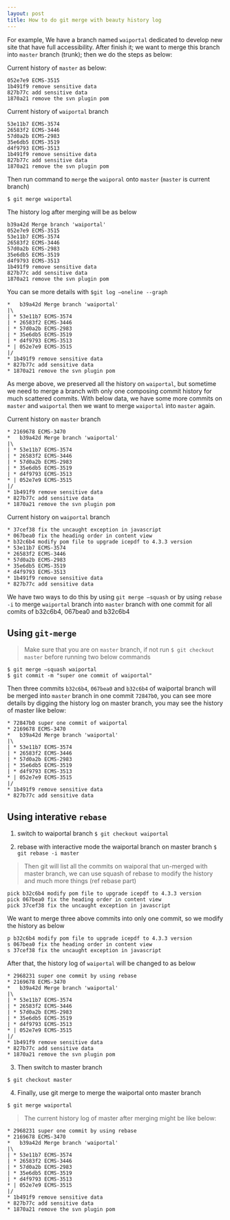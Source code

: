 ```yaml
---
layout: post
title: How to do git merge with beauty history log
---
```


For example, We have a branch named `waiportal` dedicated to develop new site that have full accessibility. After finish it; we want to merge this branch into `master` branch (trunk); then we do the steps as below:

Current history of `master` as below:
```
052e7e9 ECMS-3515 
1b491f9 remove sensitive data 
827b77c add sensitive data 
1870a21 remove the svn plugin pom 
```

Current history of `waiportal` branch
```
53e11b7 ECMS-3574 
26583f2 ECMS-3446 
57d0a2b ECMS-2983 
35e6db5 ECMS-3519 
d4f9793 ECMS-3513 
1b491f9 remove sensitive data 
827b77c add sensitive data 
1870a21 remove the svn plugin pom 
```

Then run command to `merge` the `waiporal` onto `master` (`master` is current branch)
```
$ git merge waiportal
```

The history log after merging will be as below
```
b39a42d Merge branch 'waiportal' 
052e7e9 ECMS-3515 
53e11b7 ECMS-3574 
26583f2 ECMS-3446 
57d0a2b ECMS-2983 
35e6db5 ECMS-3519 
d4f9793 ECMS-3513 
1b491f9 remove sensitive data 
827b77c add sensitive data 
1870a21 remove the svn plugin pom 
```

You can se more details with `$git log –oneline --graph`
```
*   b39a42d Merge branch 'waiportal' 
|\  
| * 53e11b7 ECMS-3574 
| * 26583f2 ECMS-3446 
| * 57d0a2b ECMS-2983 
| * 35e6db5 ECMS-3519 
| * d4f9793 ECMS-3513 
* | 052e7e9 ECMS-3515 
|/  
* 1b491f9 remove sensitive data 
* 827b77c add sensitive data 
* 1870a21 remove the svn plugin pom 
```

As merge above, we preserved all the history on `waiportal`, but sometime we need to merge a branch with only one composing commit history for much scattered commits. 
With below data, we have some more commits on `master` and `waiportal` then we want to merge `waiportal` into `master` again.

Current history on `master` branch
```
* 2169678 ECMS-3470 
*   b39a42d Merge branch 'waiportal' 
|\  
| * 53e11b7 ECMS-3574 
| * 26583f2 ECMS-3446 
| * 57d0a2b ECMS-2983 
| * 35e6db5 ECMS-3519 
| * d4f9793 ECMS-3513 
* | 052e7e9 ECMS-3515 
|/  
* 1b491f9 remove sensitive data 
* 827b77c add sensitive data 
* 1870a21 remove the svn plugin pom 
```

Current history on `waiportal` branch
```
* 37cef38 fix the uncaught exception in javascript 
* 067bea0 fix the heading order in content view 
* b32c6b4 modify pom file to upgrade icepdf to 4.3.3 version 
* 53e11b7 ECMS-3574 
* 26583f2 ECMS-3446 
* 57d0a2b ECMS-2983 
* 35e6db5 ECMS-3519 
* d4f9793 ECMS-3513 
* 1b491f9 remove sensitive data 
* 827b77c add sensitive data 
```

We have two ways to do this by using `git merge –squash` or by using `rebase -i` to merge `waiportal` branch into `master` branch with one commit for all comits of  b32c6b4,  067bea0 and  b32c6b4

## Using `git-merge`

  > Make sure that you are on `master` branch, if not run `$ git checkout master` before running two below commands

```
$ git merge –squash waiportal
$ git commit -m "super one commit of waiportal"
```

Then three commits  `b32c6b4`,  `067bea0` and  `b32c6b4` of waiportal branch will be merged into `master` branch in one commit `72847b0`, you can see more details by digging the history log on master branch, you may see the history of master like below:

```
* 72847b0 super one commit of waiportal
* 2169678 ECMS-3470
*   b39a42d Merge branch 'waiportal'
|\  
| * 53e11b7 ECMS-3574
| * 26583f2 ECMS-3446
| * 57d0a2b ECMS-2983
| * 35e6db5 ECMS-3519
| * d4f9793 ECMS-3513
* | 052e7e9 ECMS-3515
|/  
* 1b491f9 remove sensitive data
* 827b77c add sensitive data
```

## Using interative `rebase`

  1. switch to waiportal branch
    ```
    $ git checkout waiportal
    ```
  
  2. rebase with interactive mode the waiportal branch on master branch
    ```
    $ git rebase -i master
    ```

  > Then git will list all the commits on waiporal that un-merged with master branch, we can use squash of rebase to modify the history and much more things (ref rebase part)

  ```
  pick b32c6b4 modify pom file to upgrade icepdf to 4.3.3 version
  pick 067bea0 fix the heading order in content view
  pick 37cef38 fix the uncaught exception in javascript
  ```
  
  We want to merge three above commits into only one commit, so we modify the history as below
  ```
  p b32c6b4 modify pom file to upgrade icepdf to 4.3.3 version
  s 067bea0 fix the heading order in content view
  s 37cef38 fix the uncaught exception in javascript
  ```
  
  After that, the history log of `waiportal` will be changed to as below
  
  ```
  * 2968231 super one commit by using rebase
  * 2169678 ECMS-3470
  *   b39a42d Merge branch 'waiportal'
  |\  
  | * 53e11b7 ECMS-3574
  | * 26583f2 ECMS-3446
  | * 57d0a2b ECMS-2983
  | * 35e6db5 ECMS-3519
  | * d4f9793 ECMS-3513
  * | 052e7e9 ECMS-3515
  |/  
  * 1b491f9 remove sensitive data
  * 827b77c add sensitive data
  * 1870a21 remove the svn plugin pom  
  ```
  
  3. Then switch to master branch
  ```
  $ git checkout master
  ```
  
  4. Finally, use git merge to merge the waiportal onto master branch
  ```
  $ git merge waiportal
  ```
  
  > The current history log of master after merging might be like below:
  
  ```
  * 2968231 super one commit by using rebase
  * 2169678 ECMS-3470 
  *   b39a42d Merge branch 'waiportal' 
  |\  
  | * 53e11b7 ECMS-3574 
  | * 26583f2 ECMS-3446 
  | * 57d0a2b ECMS-2983 
  | * 35e6db5 ECMS-3519 
  | * d4f9793 ECMS-3513 
  * | 052e7e9 ECMS-3515 
  |/  
  * 1b491f9 remove sensitive data 
  * 827b77c add sensitive data 
  * 1870a21 remove the svn plugin pom 
  ```
  
  












